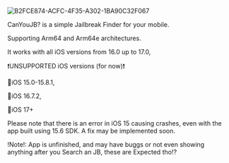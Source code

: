 ![B2FCE874-ACFC-4F35-A302-1BA90C32F067](https://github.com/SamoXcZ/CanYouJB/assets/111131419/7d4f87b9-30b9-4d39-9768-6bf353e2e8b0)

CanYouJB? is a simple Jailbreak Finder for your mobile.

Supporting Arm64 and Arm64e architectures.

It works with all iOS versions from 16.0 up to 17.0, 

❗️UNSUPPORTED iOS versions (for now)❗️

🛑iOS 15.0-15.8.1, 

🛑iOS 16.7.2, 

🛑iOS 17+

Please note that there is an error in iOS 15 causing crashes, even with the app built using 15.6 SDK. A fix may be implemented soon.

!Note!: App is unfinished, and may have buggs or not even showing anything after you Search an JB, these are Expected tho⁉️
